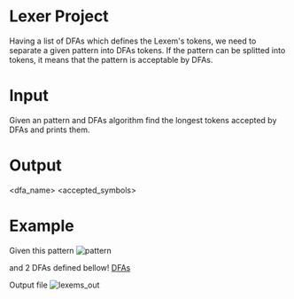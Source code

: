 # Lexer Project

Having a list of DFAs which defines the Lexem's tokens, we need to separate a given pattern into DFAs tokens.
If the pattern can be splitted into tokens, it means that the pattern is acceptable by DFAs.

# Input

Given an pattern and DFAs algorithm find the longest tokens accepted by DFAs and prints them.

# Output

<dfa_name> <accepted_symbols>

# Example

Given this pattern 
![pattern](https://user-images.githubusercontent.com/57661631/146004733-512dcec8-c95d-459f-b4ee-a7de9c974b31.png)

and 2 DFAs defined bellow!
[DFAs](https://user-images.githubusercontent.com/57661631/146004761-181869f4-3cc8-465b-b5fb-0c71dc76bd24.png)

Output file
![lexems_out](https://user-images.githubusercontent.com/57661631/146004798-2db4c2e9-5520-4ed6-91a4-4b239dcb2b7f.png)
